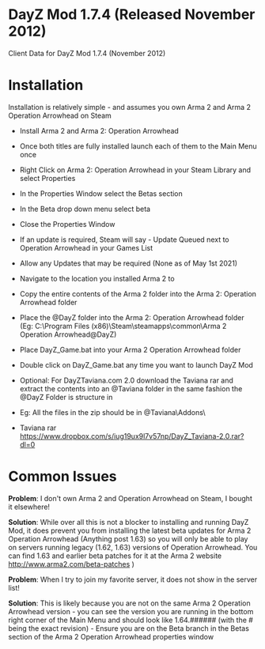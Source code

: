 # DayZ Mod 1.7.4 (Released November 2012)
Client Data for DayZ Mod 1.7.4 (November 2012)

Installation
============

Installation is relatively simple - and assumes you own Arma 2 and Arma 2 Operation Arrowhead on Steam

- Install Arma 2 and Arma 2: Operation Arrowhead
- Once both titles are fully installed launch each of them to the Main Menu once
- Right Click on Arma 2: Operation Arrowhead in your Steam Library and select Properties
- In the Properties Window select the Betas section
- In the Beta drop down menu select beta
- Close the Properties Window
- If an update is required, Steam will say - Update Queued next to Operation Arrowhead in your Games List
- Allow any Updates that may be required (None as of May 1st 2021) 
- Navigate to the location you installed Arma 2 to
- Copy the entire contents of the Arma 2 folder into the Arma 2: Operation Arrowhead folder
- Place the @DayZ folder into the Arma 2: Operation Arrowhead folder (Eg: C:\Program Files (x86)\Steam\steamapps\common\Arma 2 Operation Arrowhead\@DayZ)
- Place DayZ_Game.bat into your Arma 2 Operation Arrowhead folder
- Double click on DayZ_Game.bat any time you want to launch DayZ Mod

- Optional: For DayZTaviana.com 2.0 download the Taviana rar and extract the contents into an @Taviana folder in the same fashion the @DayZ Folder is structure in
-   Eg: All the files in the zip should be in @Taviana\Addons\

- Taviana rar https://www.dropbox.com/s/iug19ux9l7v57np/DayZ_Taviana-2.0.rar?dl=0


Common Issues
=============

**Problem**: I don't own Arma 2 and Operation Arrowhead on Steam, I bought it elsewhere!

**Solution**: While over all this is not a blocker to installing and running DayZ Mod, it does prevent you from installing the latest beta updates for Arma 2 Operation Arrowhead (Anything post 1.63) so you will only be able to play on servers running legacy (1.62, 1.63) versions of Operation Arrowhead. You can find 1.63 and earlier beta patches for it at the Arma 2 website http://www.arma2.com/beta-patches )

**Problem**: When I try to join my favorite server, it does not show in the server list!

**Solution**: This is likely because you are not on the same Arma 2 Operation Arrowhead version - you can see the version you are running in the bottom right corner of the Main Menu and should look like 1.64.###### (with the # being the exact revision) - Ensure you are on the Beta branch in the Betas section of the Arma 2 Operation Arrowhead properties window
